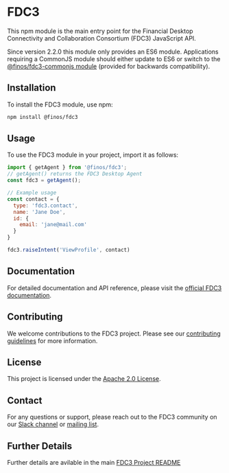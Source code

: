 # FDC3

This npm module is the main entry point for the Financial Desktop Connectivity and Collaboration Consortium (FDC3) JavaScript API.

Since version 2.2.0 this module only provides an ES6 module. Applications requiring a CommonJS module should either update to ES6 or switch to the [@finos/fdc3-commonjs module](https://npmjs.com/package/@finos/fdc3-commonjs) (provided for backwards compatibility).

## Installation

To install the FDC3 module, use npm:

```bash
npm install @finos/fdc3
```

## Usage

To use the FDC3 module in your project, import it as follows:

```javascript
import { getAgent } from '@finos/fdc3';
// getAgent() returns the FDC3 Desktop Agent
const fdc3 = getAgent();

// Example usage
const contact = {
  type: 'fdc3.contact',
  name: 'Jane Doe',
  id: {
    email: 'jane@mail.com'
  }
}

fdc3.raiseIntent('ViewProfile', contact)
```

## Documentation

For detailed documentation and API reference, please visit the [official FDC3 documentation](https://fdc3.finos.org/docs/api/overview).

## Contributing

We welcome contributions to the FDC3 project. Please see our [contributing guidelines](https://github.com/finos/FDC3/blob/main/CONTRIBUTING.md) for more information.

## License

This project is licensed under the [Apache 2.0 License](LICENSE).

## Contact

For any questions or support, please reach out to the FDC3 community on our [Slack channel](https://finos-lf.slack.com/archives/CJ8Q8H4Q1) or [mailing list](mailto:fdc3@finos.org).

## Further Details

Further details are avilable in the main [FDC3 Project README](https://github.com/finos/FDC3)
